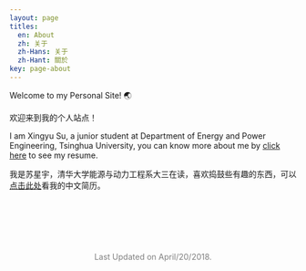 ```yaml
---
layout: page
titles:
  en: About
  zh: 关于
  zh-Hans: 关于
  zh-Hant: 關於
key: page-about
---
```


Welcome to my Personal Site! :earth_asia:

欢迎来到我的个人站点！


I am Xingyu Su, a junior student at Department of Energy and Power Engineering, Tsinghua University, you can know more about me by [click here](/resume.html) to see my resume.

我是苏星宇，清华大学能源与动力工程系大三在读，喜欢捣鼓些有趣的东西，可以[点击此处](/resume.html)看我的中文简历。

<p>&nbsp;</p>
<p>&nbsp;</p>
<p>&nbsp;</p>

<p align="center"><font color="gray">Last Updated on April/20/2018.</font></p>
